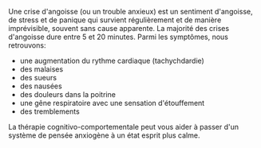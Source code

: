 
Une crise d'angoisse (ou un trouble anxieux) est un sentiment d'angoisse, de stress et de panique qui survient régulièrement et de manière imprévisible, souvent sans cause apparente. La majorité des crises d'angoisse dure entre 5 et 20 minutes. Parmi les symptômes, nous retrouvons:

* une augmentation du rythme cardiaque (tachychdardie)
* des malaises
* des sueurs
* des nausées
* des douleurs dans la poitrine
* une gêne respiratoire avec une sensation d'étouffement
* des tremblements

La thérapie cognitivo-comportementale peut vous aider à passer d'un système de pensée anxiogène à un état esprit plus calme.

